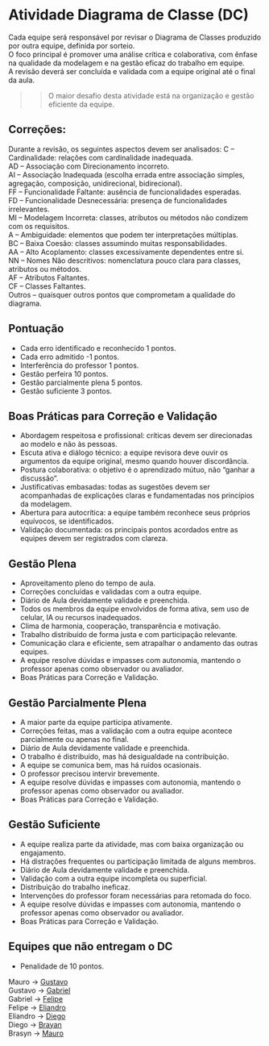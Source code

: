 # Atividade Diagrama de Classe (DC)
Cada equipe será responsável por revisar o Diagrama de Classes produzido por outra equipe, definida por sorteio.  
O foco principal é promover uma análise crítica e colaborativa, com ênfase na qualidade da modelagem e na gestão eficaz do trabalho em equipe.  
A revisão deverá ser concluída e validada com a equipe original até o final da aula.  
>> O maior desafio desta atividade está na organização e gestão eficiente da equipe.

## Correções:
Durante a revisão, os seguintes aspectos devem ser analisados: 
C – Cardinalidade: relações com cardinalidade inadequada.  
AD – Associação com Direcionamento incorreto.  
AI – Associação Inadequada (escolha errada entre associação simples, agregação, composição, unidirecional, bidirecional).  
FF – Funcionalidade Faltante: ausência de funcionalidades esperadas.  
FD – Funcionalidade Desnecessária: presença de funcionalidades irrelevantes.  
MI – Modelagem Incorreta: classes, atributos ou métodos não condizem com os requisitos.  
A – Ambiguidade: elementos que podem ter interpretações múltiplas.  
BC – Baixa Coesão: classes assumindo muitas responsabilidades.  
AA – Alto Acoplamento: classes excessivamente dependentes entre si.  
NN – Nomes Não descritivos: nomenclatura pouco clara para classes, atributos ou métodos.  
AF – Atributos Faltantes.  
CF – Classes Faltantes.  
Outros – quaisquer outros pontos que comprometam a qualidade do diagrama.  

## Pontuação
- Cada erro identificado e reconhecido 1 pontos.  
- Cada erro admitido -1 pontos.  
- Interferência do professor 1 pontos.  
- Gestão perfeira 10 pontos.  
- Gestão parcialmente plena 5 pontos.  
- Gestão suficiente 3 pontos.

## Boas Práticas para Correção e Validação
- Abordagem respeitosa e profissional: críticas devem ser direcionadas ao modelo e não às pessoas.
- Escuta ativa e diálogo técnico: a equipe revisora deve ouvir os argumentos da equipe original, mesmo quando houver discordância.
- Postura colaborativa: o objetivo é o aprendizado mútuo, não “ganhar a discussão”.
- Justificativas embasadas: todas as sugestões devem ser acompanhadas de explicações claras e fundamentadas nos princípios da modelagem.
- Abertura para autocrítica: a equipe também reconhece seus próprios equívocos, se identificados.
- Validação documentada: os principais pontos acordados entre as equipes devem ser registrados com clareza.

## Gestão Plena
- Aproveitamento pleno do tempo de aula.  
- Correções concluídas e validadas com a outra equipe.
- Diário de Aula devidamente validade e preenchida.  
- Todos os membros da equipe envolvidos de forma ativa, sem uso de celular, IA ou recursos inadequados.  
- Clima de harmonia, cooperação, transparência e motivação.   
- Trabalho distribuído de forma justa e com participação relevante.  
- Comunicação clara e eficiente, sem atrapalhar o andamento das outras equipes.
- A equipe resolve dúvidas e impasses com autonomia, mantendo o professor apenas como observador ou avaliador.
- Boas Práticas para Correção e Validação.  

## Gestão Parcialmente Plena  
- A maior parte da equipe participa ativamente.  
- Correções feitas, mas a validação com a outra equipe acontece parcialmente ou apenas no final.  
- Diário de Aula devidamente validade e preenchida.  
- O trabalho é distribuído, mas há desigualdade na contribuição.  
- A equipe se comunica bem, mas há ruídos ocasionais.  
- O professor precisou intervir brevemente.
- A equipe resolve dúvidas e impasses com autonomia, mantendo o professor apenas como observador ou avaliador.  
- Boas Práticas para Correção e Validação.  

## Gestão Suficiente
- A equipe realiza parte da atividade, mas com baixa organização ou engajamento.  
- Há distrações frequentes ou participação limitada de alguns membros.
- Diário de Aula devidamente validade e preenchida.  
- Validação com a outra equipe incompleta ou superficial.  
- Distribuição do trabalho ineficaz.  
- Intervenções do professor foram necessárias para retomada do foco.
- A equipe resolve dúvidas e impasses com autonomia, mantendo o professor apenas como observador ou avaliador.  
- Boas Práticas para Correção e Validação.  

## Equipes que não entregam o DC 
- Penalidade de 10 pontos.
  
Mauro → [Gustavo](https://drive.google.com/file/d/1q2s2TDIY3B8KCMTGdYfrVKBcb5HpWqJ1/view?usp=sharing)  
Gustavo → [Gabriel](https://drive.google.com/file/d/1tjyHoIeR46rJ6ab0vx2xBbH1bDEwnL40/view?usp=sharing)  
Gabriel → [Felipe](https://drive.google.com/file/d/1LHHkaxTQbmZJlgGSrmUuNuMFtGMNCNhP/view?usp=sharing)  
Felipe → [Eliandro](https://drive.google.com/file/d/13PFbpzC7CyFeCV2-2vM72S69TuGQh7fe/view?usp=sharing)  
Eliandro → [Diego](https://drive.google.com/file/d/15yU6J5Ehz7HqkDajYv1_fuWncDewc2j-/view?usp=sharing)  
Diego → [Brayan](https://drive.google.com/file/d/1HMXoMb234UMCOTybHzsv6S3MUXLGmOdI/view?usp=sharing)  
Brasyn → [Mauro](https://drive.google.com/file/d/1Is4Pa--Ibc4jZuCU5OyH8gKqylr96KE8/view?usp=sharing)  
